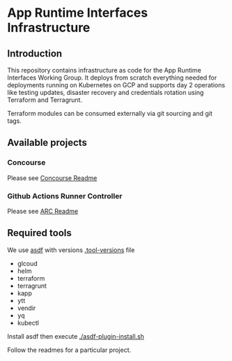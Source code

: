 # App Runtime Interfaces Infrastructure

## Introduction

This repository contains infrastructure as code for the App Runtime Interfaces Working Group.
It deploys from scratch everything needed for deployments running on Kubernetes on GCP and supports day 2 operations like testing updates, disaster recovery and credentials rotation using Terraform and Terragrunt.

Terraform modules can be consumed externally via git sourcing and git tags.


## Available projects

### Concourse

Please see [Concourse Readme](./docs/concourse/README.md)

### Github Actions Runner Controller

Please see [ARC Readme](./docs/actions-runner-controller/README.md)

## Required tools

We use [asdf](https://asdf-vm.com/) with versions [.tool-versions](./.tool-versions) file
* glcoud
* helm
* terraform
* terragrunt
* kapp
* ytt
* vendir
* yq
* kubectl

Install asdf then execute [./asdf-plugin-install.sh](./asdf-plugin-install.sh)

Follow the readmes for a particular project.


